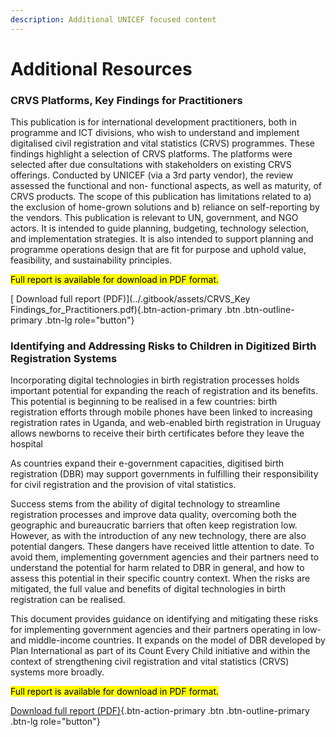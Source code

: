 ```yaml
---
description: Additional UNICEF focused content
---
```


# Additional Resources

### CRVS Platforms, Key Findings for Practitioners

This publication is for international development practitioners, both in programme and ICT divisions, who wish to understand and implement digitalised civil registration and vital statistics (CRVS) programmes. These findings highlight a selection of CRVS platforms. The platforms were selected after due consultations with stakeholders on existing CRVS offerings. Conducted by UNICEF (via a 3rd party vendor), the review assessed the functional and non- functional aspects, as well as maturity, of CRVS products. The scope of this publication has limitations related to a) the exclusion of home-grown solutions and b) reliance on self-reporting by the vendors. This publication is relevant to UN, government, and NGO actors. It is intended to guide planning, budgeting, technology selection, and implementation strategies. It is also intended to support planning and programme operations design that are fit for purpose and uphold value, feasibility, and sustainability principles.

<mark class="green">Full report is available for download in PDF format.</mark>


[<i class="bi bi-cloud-download"></i> Download full report (PDF)](../.gitbook/assets/CRVS_Key Findings_for_Practitioners.pdf){.btn-action-primary .btn .btn-outline-primary .btn-lg role="button"}


### Identifying and Addressing Risks to Children in Digitized Birth Registration Systems

Incorporating digital technologies in birth registration processes holds important potential for expanding the reach of registration and its benefits. This potential is beginning to be realised in a few countries: birth registration efforts through mobile phones have been linked to increasing registration rates in Uganda, and web-enabled birth registration in Uruguay allows newborns to receive their birth certificates before they leave the hospital

As countries expand their e-government capacities, digitised birth registration (DBR) may support governments in fulfilling their responsibility for civil registration and the provision of vital statistics.

Success stems from the ability of digital technology to streamline registration processes and improve data quality, overcoming both the geographic and bureaucratic barriers that often keep registration low. However, as with the introduction of any new technology, there are also potential dangers. These dangers have received little attention to date. To avoid them, implementing government agencies and their partners need to understand the potential for harm related to DBR in general, and how to assess this potential in their specific country context. When the risks are mitigated, the full value and benefits of digital technologies in birth registration can be realised.

This document provides guidance on identifying and mitigating these risks for implementing government agencies and their partners operating in low- and middle-income countries. It expands on the model of DBR developed by Plan International as part of its Count Every Child initiative and within the context of strengthening civil registration and vital statistics (CRVS) systems more broadly.


<mark class="green">Full report is available for download in PDF format.</mark>

[<i class="bi bi-cloud-download"></i> Download full report (PDF)](../.gitbook/assets/PlanInternationalGeneva_4.pdf){.btn-action-primary .btn .btn-outline-primary .btn-lg role="button"}
